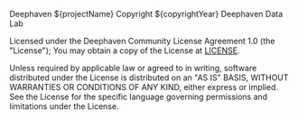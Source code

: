 Deephaven ${projectName}
Copyright ${copyrightYear} Deephaven Data Lab

Licensed under the Deephaven Community License Agreement 1.0 (the "License");
You may obtain a copy of the License at [LICENSE](LICENSE).

Unless required by applicable law or agreed to in writing, software
distributed under the License is distributed on an "AS IS" BASIS,
WITHOUT WARRANTIES OR CONDITIONS OF ANY KIND, either express or implied.
See the License for the specific language governing permissions and
limitations under the License.